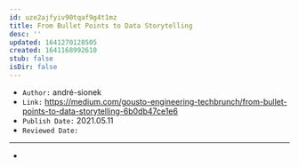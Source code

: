 ```yaml
---
id: uze2ajfyiv90tqaf9g4t1mz
title: From Bullet Points to Data Storytelling
desc: ''
updated: 1641270128505
created: 1641168992610
stub: false
isDir: false
---
```



- `Author:` andré-sionek
- `Link:` <https://medium.com/gousto-engineering-techbrunch/from-bullet-points-to-data-storytelling-6b0db47ce1e6>
- `Publish Date:` 2021.05.11
- `Reviewed Date:` 

---

-

